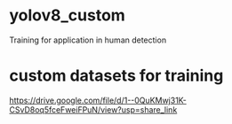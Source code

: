 # yolov8_custom
Training for  application in human detection

# custom datasets for training
https://drive.google.com/file/d/1--0QuKMwj31K-CSvD8oq5fceFweiFPuN/view?usp=share_link